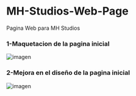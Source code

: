 # MH-Studios-Web-Page
Pagina Web para MH Studios

### 1-Maquetacion de la pagina inicial
![imagen](https://github.com/MBlml/MH-Studios-Web-Page/assets/101375005/e72f2bde-2d85-4f75-abcb-57d603daca55)

### 2-Mejora en el diseño de la pagina inicial
![imagen](https://github.com/MBlml/MH-Studios-Web-Page/assets/101375005/d2c6a483-8baf-4b53-aef4-4b91f7c8fc46)
